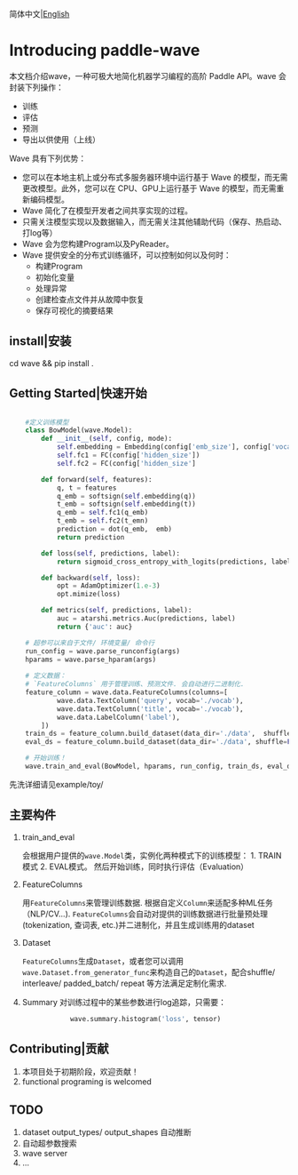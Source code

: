 简体中文|[English](./README.en.md)
# Introducing paddle-wave
本文档介绍wave，一种可极大地简化机器学习编程的高阶 Paddle API。wave 会封装下列操作：
-   训练
-   评估
-   预测
-   导出以供使用（上线）  
  
Wave 具有下列优势：

-   您可以在本地主机上或分布式多服务器环境中运行基于 Wave 的模型，而无需更改模型。此外，您可以在 CPU、GPU上运行基于 Wave 的模型，而无需重新编码模型。
-   Wave 简化了在模型开发者之间共享实现的过程。
-   只需关注模型实现以及数据输入，而无需关注其他辅助代码（保存、热启动、打log等）
-   Wave 会为您构建Program以及PyReader。
-   Wave 提供安全的分布式训练循环，可以控制如何以及何时：
    -   构建Program
    -   初始化变量
    -   处理异常
    -   创建检查点文件并从故障中恢复
    -   保存可视化的摘要结果

## install|安装

cd wave && pip install .

## Getting Started|快速开始
```python

    #定义训练模型
    class BowModel(wave.Model):
        def __init__(self, config, mode):
            self.embedding = Embedding(config['emb_size'], config['vocab_size'])
            self.fc1 = FC(config['hidden_size'])
            self.fc2 = FC(config['hidden_size']

        def forward(self, features):
            q, t = features 
            q_emb = softsign(self.embedding(q))
            t_emb = softsign(self.embedding(t))
            q_emb = self.fc1(q_emb)
            t_emb = self.fc2(t_emn)
            prediction = dot(q_emb,  emb)
            return prediction

        def loss(self, predictions, label):
            return sigmoid_cross_entropy_with_logits(predictions, label)

        def backward(self, loss):
            opt = AdamOptimizer(1.e-3)
            opt.mimize(loss)

        def metrics(self, predictions, label):
            auc = atarshi.metrics.Auc(predictions, label)
            return {'auc': auc}

    # 超参可以来自于文件/ 环境变量/ 命令行
    run_config = wave.parse_runconfig(args)
    hparams = wave.parse_hparam(args)
    
    # 定义数据： 
    # `FeatureColumns` 用于管理训练、预测文件. 会自动进行二进制化.
    feature_column = wave.data.FeatureColumns(columns=[
            wave.data.TextColumn('query', vocab='./vocab'),
            wave.data.TextColumn('title', vocab='./vocab'),
            wave.data.LabelColumn('label'),
        ])
    train_ds = feature_column.build_dataset(data_dir='./data',  shuffle=True, repeat=True)
    eval_ds = feature_column.build_dataset(data_dir='./data', shuffle=False, repeat=False)

    # 开始训练！
    wave.train_and_eval(BowModel, hparams, run_config, train_ds, eval_ds)
```
先洗详细请见example/toy/

## 主要构件
1. train_and_eval

    会根据用户提供的`wave.Model`类，实例化两种模式下的训练模型： 1. TRAIN模式 2. EVAL模式。
    然后开始训练，同时执行评估（Evaluation）

2. FeatureColumns
    
    用`FeatureColumns`来管理训练数据. 根据自定义`Column`来适配多种ML任务（NLP/CV...).
    `FeatureColumns`会自动对提供的训练数据进行批量预处理(tokenization, 查词表, etc.)并二进制化，并且生成训练用的dataset

3. Dataset

    `FeatureColumns`生成`Dataset`，或者您可以调用`wave.Dataset.from_generator_func`来构造自己的`Dataset`，配合shuffle/ interleave/ padded_batch/ repeat 等方法满足定制化需求.

4. Summary
    对训练过程中的某些参数进行log追踪，只需要：
    ```python
                wave.summary.histogram('loss', tensor) 

    ```


## Contributing|贡献

1. 本项目处于初期阶段，欢迎贡献！
2. functional programing is welcomed


## TODO

1. dataset output_types/ output_shapes 自动推断
2. 自动超参数搜索
3. wave server
4. ...
